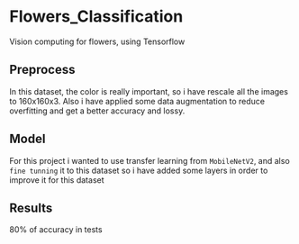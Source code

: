 # Flowers_Classification
 Vision computing for flowers, using Tensorflow

## Preprocess

In this dataset, the color is really important, so i have rescale all the images to 160x160x3. Also i have applied some data augmentation to reduce overfitting and get a better accuracy and lossy. 

## Model

For this project i wanted to use transfer learning from `MobileNetV2`, and also `fine tunning` it to this dataset so i have added some layers in order to improve it for this dataset

## Results

80% of accuracy in tests